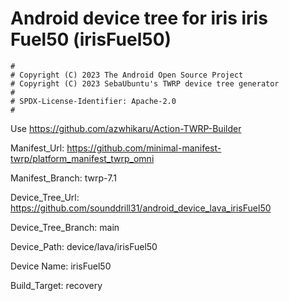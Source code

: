 # Android device tree for iris iris Fuel50 (irisFuel50)

```
#
# Copyright (C) 2023 The Android Open Source Project
# Copyright (C) 2023 SebaUbuntu's TWRP device tree generator
#
# SPDX-License-Identifier: Apache-2.0
#
```
Use https://github.com/azwhikaru/Action-TWRP-Builder

Manifest_Url: https://github.com/minimal-manifest-twrp/platform_manifest_twrp_omni

Manifest_Branch: twrp-7.1

Device_Tree_Url: https://github.com/sounddrill31/android_device_lava_irisFuel50

Device_Tree_Branch: main

Device_Path: device/lava/irisFuel50

Device Name: irisFuel50

Build_Target: recovery
